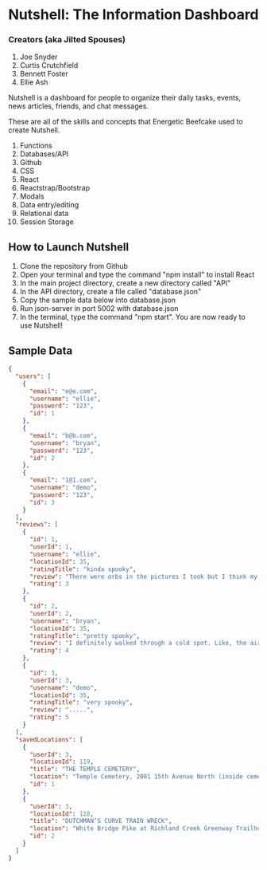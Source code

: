 # Nutshell: The Information Dashboard
### Creators (aka Jilted Spouses)
1. Joe Snyder
1. Curtis Crutchfield
1. Bennett Foster
1. Ellie Ash

Nutshell is a dashboard for people to organize their daily tasks, events, news articles, friends, and chat messages.

These are all of the skills and concepts that Energetic Beefcake used to create Nutshell.

1. Functions
1. Databases/API
1. Github
1. CSS
1. React
1. Reactstrap/Bootstrap
1. Modals
1. Data entry/editing
1. Relational data
1. Session Storage

## How to Launch Nutshell

1. Clone the repository from Github
1. Open your terminal and type the command "npm install" to install React
1. In the main project directory, create a new directory called "API"
1. In the API directory, create a file called "database.json"
1. Copy the sample data below into database.json
1. Run json-server in port 5002 with database.json
1. In the terminal, type the command "npm start". You are now ready to use Nutshell!

## Sample Data
```json
{
  "users": [
    {
      "email": "e@e.com",
      "username": "ellie",
      "password": "123",
      "id": 1
    },
    {
      "email": "b@b.com",
      "username": "bryan",
      "password": "123",
      "id": 2
    },
    {
      "email": "1@1.com",
      "username": "demo",
      "password": "123",
      "id": 3
    }
  ],
  "reviews": [
    {
      "id": 1,
      "userId": 1,
      "username": "ellie",
      "locationId": 35,
      "ratingTitle": "kinda spooky",
      "review": "There were orbs in the pictures I took but I think my camera was just dirty",
      "rating": 3
    },
    {
      "id": 2,
      "userId": 2,
      "username": "bryan",
      "locationId": 35,
      "ratingTitle": "pretty spooky",
      "review": "I definitely walked through a cold spot. Like, the air was definitely colder than normal.",
      "rating": 4
    },
    {
      "id": 3,
      "userId": 3,
      "username": "demo",
      "locationId": 35,
      "ratingTitle": "very spooky",
      "review": ".....",
      "rating": 5
    }
  ],
  "savedLocations": [
    {
      "userId": 3,
      "locationId": 119,
      "title": "THE TEMPLE CEMETERY",
      "location": "Temple Cemetery, 2001 15th Avenue North (inside cemetery)",
      "id": 1
    },
    {
      "userId": 3,
      "locationId": 128,
      "title": "DUTCHMAN’S CURVE TRAIN WRECK",
      "location": "White Bridge Pike at Richland Creek Greenway Trailhead",
      "id": 2
    }
  ]
}
```
